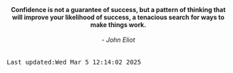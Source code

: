 
<div align="center"><b><span>Confidence is not a guarantee of success, but a pattern of thinking that will improve your likelihood of success, a tenacious search for ways to make things work.</span></b><br><br><i> - John Eliot</i></div>
<br><br><kbd>Last updated:Wed Mar  5 12:14:02 2025</kbd>